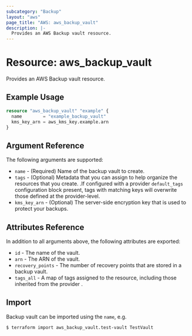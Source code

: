 ```yaml
---
subcategory: "Backup"
layout: "aws"
page_title: "AWS: aws_backup_vault"
description: |-
  Provides an AWS Backup vault resource.
---
```


# Resource: aws_backup_vault

Provides an AWS Backup vault resource.

## Example Usage

```terraform
resource "aws_backup_vault" "example" {
  name        = "example_backup_vault"
  kms_key_arn = aws_kms_key.example.arn
}
```

## Argument Reference

The following arguments are supported:

* `name` - (Required) Name of the backup vault to create.
* `tags` - (Optional) Metadata that you can assign to help organize the resources that you create. .If configured with a provider `default_tags` configuration block present, tags with matching keys will overwrite those defined at the provider-level.
* `kms_key_arn` - (Optional) The server-side encryption key that is used to protect your backups.

## Attributes Reference

In addition to all arguments above, the following attributes are exported:

* `id` - The name of the vault.
* `arn` - The ARN of the vault.
* `recovery_points` - The number of recovery points that are stored in a backup vault.
* `tags_all` - A map of tags assigned to the resource, including those inherited from the provider .

## Import

Backup vault can be imported using the `name`, e.g.

```
$ terraform import aws_backup_vault.test-vault TestVault
```
